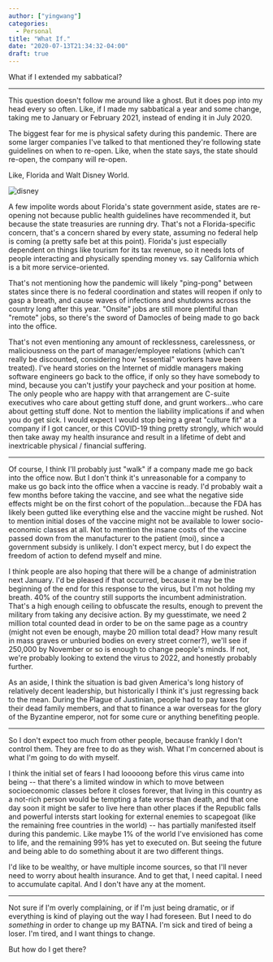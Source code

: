 ```yaml
---
author: ["yingwang"]
categories:
  - Personal
title: "What If."
date: "2020-07-13T21:34:32-04:00"
draft: true
---
```


What if I extended my sabbatical?

---

This question doesn't follow me around like a ghost. But it does pop into my
head every so often. Like, if I made my sabbatical a year and some change,
taking me to January or February 2021, instead of ending it in July 2020.

The biggest fear for me is physical safety during this pandemic. There are some
larger companies I've talked to that mentioned they're following state
guidelines on when to re-open. Like, when the state says, the state should
re-open, the company will re-open.

Like, Florida and Walt Disney World.

![disney](/img/posts/2020/07/13/what_if.png)

A few impolite words about Florida's state government aside, states are
re-opening not because public health guidelines have recommended it, but because
the state treasuries are running dry. That's not a Florida-specific concern,
that's a concern shared by every state, assuming no federal help is coming (a
pretty safe bet at this point). Florida's just especially dependent on things
like tourism for its tax revenue, so it needs lots of people interacting and
physically spending money vs. say California which is a bit more
service-oriented.

That's not mentioning how the pandemic will likely "ping-pong" between states
since there is no federal coordination and states will reopen if only to gasp a
breath, and cause waves of infections and shutdowns across the country long
after this year. "Onsite" jobs are still more plentiful than "remote" jobs, so
there's the sword of Damocles of being made to go back into the office.

That's not even mentioning any amount of recklessness, carelessness, or
maliciousness on the part of manager/employee relations (which can't really be
discounted, considering how "essential" workers have been treated). I've heard
stories on the Internet of middle managers making software engineers go back to
the office, if only so they have somebody to mind, because you can't justify
your paycheck and your position at home. The only people who are happy with that
arrangement are C-suite executives who care about getting stuff done, and grunt
workers...who care about getting stuff done. Not to mention the liability
implications if and when you do get sick. I would expect I would stop being a
great "culture fit" at a company if I got cancer, or this COVID-19 thing pretty
strongly, which would then take away my health insurance and result in a
lifetime of debt and inextricable physical / financial suffering.

---

Of course, I think I'll probably just "walk" if a company made me go back into
the office now. But I don't think it's unreasonable for a company to make us go
back into the office when a vaccine is ready. I'd probably wait a few months
before taking the vaccine, and see what the negative side effects might be on
the first cohort of the population...because the FDA has likely been gutted like
everything else and the vaccine might be rushed. Not to mention initial doses of
the vaccine might not be available to lower socio-economic classes at all. Not
to mention the insane costs of the vaccine passed down from the manufacturer to
the patient (moi), since a government subsidy is unlikely. I don't expect mercy,
but I do expect the freedom of action to defend myself and mine.

I think people are also hoping that there will be a change of administration
next January. I'd be pleased if that occurred, because it may be the beginning
of the end for this response to the virus, but I'm not holding my breath. 40% of
the country still supports the incumbent administration. That's a high enough
ceiling to obfuscate the results, enough to prevent the military from taking any
decisive action. By my guesstimate, we need 2 million total counted dead in
order to be on the same page as a country (might not even be enough, maybe 20
million total dead? How many result in mass graves or unburied bodies on every
street corner?), we'll see if 250,000 by November or so is enough to change
people's minds. If not, we're probably looking to extend the virus to 2022, and
honestly probably further.

As an aside, I think the situation is bad given America's long history of
relatively decent leadership, but historically I think it's just regressing back
to the mean. During the Plague of Justinian, people had to pay taxes for their
dead family members, and that to finance a war overseas for the glory of the
Byzantine emperor, not for some cure or anything benefiting people.

---

So I don't expect too much from other people, because frankly I don't control
them. They are free to do as they wish. What I'm concerned about is what I'm
going to do with myself.

I think the initial set of fears I had looooong before this virus came into
being -- that there's a limited window in which to move between socioeconomic
classes before it closes forever, that living in this country as a not-rich
person would be tempting a fate worse than death, and that one day soon it might
be safer to live here than other places if the Republic falls and powerful
intersts start looking for external enemies to scapegoat (like the remaining
free countries in the world) -- has partially manifested itself during this
pandemic. Like maybe 1% of the world I've envisioned has come to life, and the
remaining 99% has yet to executed on. But seeing the future and being able to do
something about it are two different things.

I'd like to be wealthy, or have multiple income sources, so that I'll never need
to worry about health insurance. And to get that, I need capital. I need to
accumulate capital. And I don't have any at the moment.

---

Not sure if I'm overly complaining, or if I'm just being dramatic, or if
everything is kind of playing out the way I had foreseen. But I need to do
_something_ in order to change up my BATNA. I'm sick and tired of being a loser.
I'm tired, and I want things to change.

But how do I get there?
